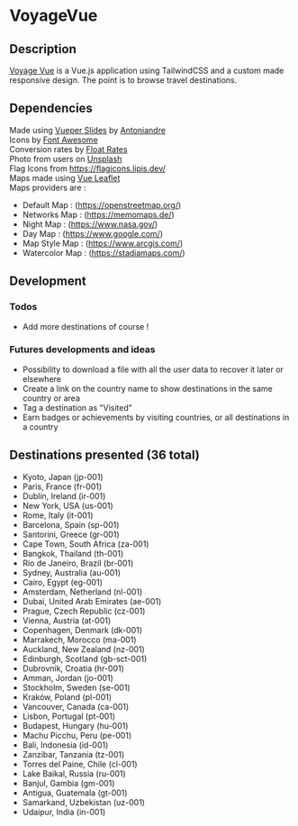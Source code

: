 # VoyageVue

## Description
[Voyage Vue](https://sylvainlano.github.io/VoyageVue/index.html) is a Vue.js application using TailwindCSS and a custom made responsive design.
The point is to browse travel destinations.

## Dependencies
Made using [Vueper Slides](https://antoniandre.github.io/vueper-slides/) by [Antoniandre](https://github.com/antoniandre)  
Icons by [Font Awesome](https://fontawesome.com/)  
Conversion rates by [Float Rates](https://www.floatrates.com)  
Photo from users on [Unsplash](https://unsplash.com/)   
Flag Icons from https://flagicons.lipis.dev/  
Maps made using [Vue Leaflet](https://vue2-leaflet.netlify.app/)  
Maps providers are :
- Default Map : (https://openstreetmap.org/)
- Networks Map : (https://memomaps.de/)
- Night Map : (https://www.nasa.gov/)
- Day Map : (https://www.google.com/)
- Map Style Map : (https://www.arcgis.com/)
- Watercolor Map : (https://stadiamaps.com/)

## Development

### Todos
- Add more destinations of course !

### Futures developments and ideas
- Possibility to download a file with all the user data to recover it later or elsewhere
- Create a link on the country name to show destinations in the same country or area
- Tag a destination as "Visited"
- Earn badges or achievements by visiting countries, or all destinations in a country

## Destinations presented (36 total)
- Kyoto, Japan (jp-001)  
- Paris, France (fr-001)  
- Dublin, Ireland (ir-001)  
- New York, USA (us-001)  
- Rome, Italy (it-001)  
- Barcelona, Spain (sp-001)  
- Santorini, Greece (gr-001)  
- Cape Town, South Africa (za-001)  
- Bangkok, Thailand (th-001)  
- Rio de Janeiro, Brazil (br-001)  
- Sydney, Australia (au-001)  
- Cairo, Egypt (eg-001)  
- Amsterdam, Netherland (nl-001)  
- Dubai, United Arab Emirates (ae-001)  
- Prague, Czech Republic (cz-001)  
- Vienna, Austria (at-001)  
- Copenhagen, Denmark (dk-001)  
- Marrakech, Morocco (ma-001)  
- Auckland, New Zealand (nz-001)  
- Edinburgh, Scotland (gb-sct-001)  
- Dubrovnik, Croatia (hr-001)  
- Amman, Jordan (jo-001)  
- Stockholm, Sweden (se-001)  
- Kraków, Poland (pl-001)  
- Vancouver, Canada (ca-001)  
- Lisbon, Portugal (pt-001)  
- Budapest, Hungary (hu-001)  
- Machu Picchu, Peru (pe-001)  
- Bali, Indonesia (id-001)  
- Zanzibar, Tanzania (tz-001)  
- Torres del Paine, Chile (cl-001)  
- Lake Baikal, Russia (ru-001)  
- Banjul, Gambia (gm-001)  
- Antigua, Guatemala (gt-001)  
- Samarkand, Uzbekistan (uz-001)  
- Udaipur, India (in-001)  